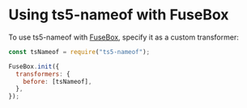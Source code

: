 # Using ts5-nameof with FuseBox

To use ts5-nameof with [FuseBox](https://github.com/fuse-box/fuse-box), specify it as a custom transformer:

```javascript
const tsNameof = require("ts5-nameof");

FuseBox.init({
  transformers: {
    before: [tsNameof],
  },
});
```
